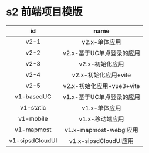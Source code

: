 # s2 前端项目模版

|      id      |name|
|:------------:|:---:|
|     v2-1     |v2.x-单体应用|
|     v2-2     |v2.x-基于UC单点登录的应用|
|     v2-3     |v2.x-初始化应用|
|     v2-4     |v2.x-初始化应用+vite|
|     v2-5     |v2.x-初始化应用+vue3+vite|
|  v1-basedUC  |v1.x-基于UC单点登录的应用|
|    v1-static    |v1.x-单体应用|
|    v1-mobile    |v1.x-移动端应用|
|   v1-mapmost    |v1.x-mapmost-webgl应用|
| v1-sipsdCloudUI |v1.x-sipsdCloudUI应用|